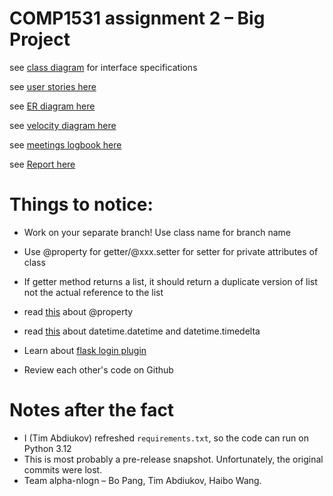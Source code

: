 # COMP1531 assignment 2 – Big Project
see [class diagram](https://www.lucidchart.com/invitations/accept/3f054598-b604-424b-acae-10c90fe9ebd1) for interface specifications

see [user stories here](https://docs.google.com/document/d/1-xCL5TUQW7dBIzek46KquRXLuT3c2PC21-ilOKh6axc/edit?usp=sharing)

see [ER diagram here](https://www.lucidchart.com/invitations/accept/fb9342d0-e7cd-4ff2-88d2-4feeafc93007)

see [velocity diagram here](https://docs.google.com/spreadsheets/d/17xc18-VCT1XvFTutepsPFV9n2XsfTQJRlcxeSqiSEW8/edit?usp=sharing)

see [meetings logbook here](https://docs.google.com/document/d/1JDCiqSBxQkQRHWb6RoqxxzEvtsTah4nRJ60EHZGrDv4/edit?usp=sharing)

see [Report here](https://docs.google.com/document/d/1kqb2wzgOyMva34J6NQ1DzZinxCdykRRoUhzdmoXQflo/edit?usp=sharing)

# Things to notice:
* Work on your separate branch! Use class name for branch name
* Use @property for getter/@xxx.setter for setter for private attributes of class
* If getter method returns a list, it should return a duplicate version of list not the actual reference to the list
* read [this](https://www.python-course.eu/python3_properties.php) about @property
* read [this](https://docs.python.org/3/library/datetime.html) about datetime.datetime and datetime.timedelta
* Learn about [flask login plugin](https://flask-login.readthedocs.io/en/latest/)

* Review each other's code on Github

# Notes after the fact

* I (Tim Abdiukov) refreshed `requirements.txt`, so the code can run on Python 3.12 
* This is most probably a pre-release snapshot. Unfortunately, the original commits were lost.
* Team alpha-nlogn – Bo Pang, Tim Abdiukov, Haibo Wang.
